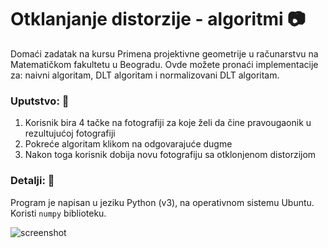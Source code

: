 # Otklanjanje distorzije - algoritmi :camera:
Domaći zadatak na kursu Primena projektivne geometrije u računarstvu na Matematičkom fakultetu u Beogradu. 
Ovde možete pronaći implementacije za: naivni algoritam, DLT algoritam i normalizovani DLT algoritam. 

### Uputstvo: :pencil:
1. Korisnik bira 4 tačke na fotografiji za koje želi da čine pravougaonik u rezultujućoj fotografiji
2. Pokreće algoritam klikom na odgovarajuće dugme
3. Nakon toga korisnik dobija novu fotografiju sa otklonjenom distorzijom

### Detalji: :wrench:
Program je napisan u jeziku Python (v3), na operativnom sistemu Ubuntu. Koristi ```numpy``` biblioteku. 



![screenshot](https://github.com/leic25/otklanjanje-distorzije/blob/master/Screenshot.jpg)
